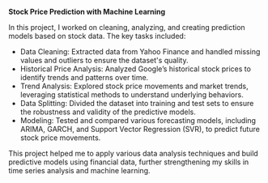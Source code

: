 **Stock Price Prediction with Machine Learning**

In this project, I worked on cleaning, analyzing, and creating prediction models based on stock data. The key tasks included:

- Data Cleaning: Extracted data from Yahoo Finance and handled missing values and outliers to ensure the dataset's quality.
- Historical Price Analysis: Analyzed Google’s historical stock prices to identify trends and patterns over time.
- Trend Analysis: Explored stock price movements and market trends, leveraging statistical methods to understand underlying behaviors.
- Data Splitting: Divided the dataset into training and test sets to ensure the robustness and validity of the predictive models.
- Modeling: Tested and compared various forecasting models, including ARIMA, GARCH, and Support Vector Regression (SVR), to predict future stock price movements.

This project helped me to apply various data analysis techniques and build predictive models using financial data, further strengthening my skills in time series analysis and machine learning.


